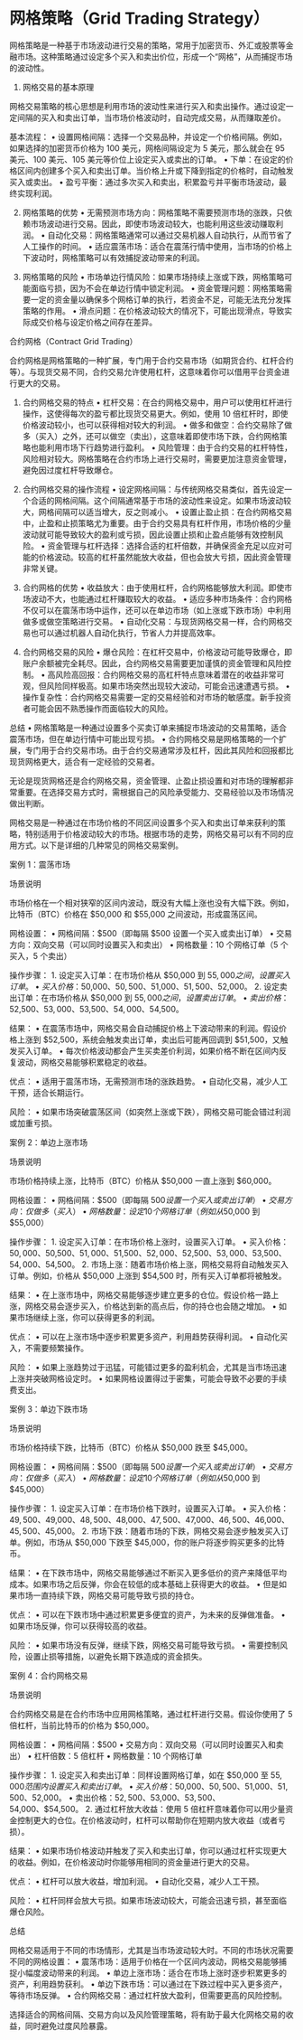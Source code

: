 # 网格策略（Grid Trading Strategy）

网格策略是一种基于市场波动进行交易的策略，常用于加密货币、外汇或股票等金融市场。这种策略通过设定多个买入和卖出价位，形成一个“网格”，从而捕捉市场的波动性。

1. 网格交易的基本原理

网格交易策略的核心思想是利用市场的波动性来进行买入和卖出操作。通过设定一定间隔的买入和卖出订单，当市场价格波动时，自动完成交易，从而赚取差价。

基本流程：
• 设置网格间隔：选择一个交易品种，并设定一个价格间隔。例如，如果选择的加密货币价格为 100 美元，网格间隔设定为 5 美元，那么就会在 95 美元、100 美元、105 美元等价位上设定买入或卖出的订单。
• 下单：在设定的价格区间内创建多个买入和卖出订单。当价格上升或下降到指定的价格时，自动触发买入或卖出。
• 盈亏平衡：通过多次买入和卖出，积累盈亏并平衡市场波动，最终实现利润。

2. 网格策略的优势
   • 无需预测市场方向：网格策略不需要预测市场的涨跌，只依赖市场波动进行交易。因此，即使市场波动较大，也能利用这些波动赚取利润。
   • 自动化交易：网格策略通常可以通过交易机器人自动执行，从而节省了人工操作的时间。
   • 适应震荡市场：适合在震荡行情中使用，当市场的价格上下波动时，网格策略可以有效捕捉波动带来的利润。

3. 网格策略的风险
   • 市场单边行情风险：如果市场持续上涨或下跌，网格策略可能面临亏损，因为不会在单边行情中锁定利润。
   • 资金管理问题：网格策略需要一定的资金量以确保多个网格订单的执行，若资金不足，可能无法充分发挥策略的作用。
   • 滑点问题：在价格波动较大的情况下，可能出现滑点，导致实际成交价格与设定价格之间存在差异。

合约网格（Contract Grid Trading）

合约网格是网格策略的一种扩展，专门用于合约交易市场（如期货合约、杠杆合约等）。与现货交易不同，合约交易允许使用杠杆，这意味着你可以借用平台资金进行更大的交易。

1. 合约网格交易的特点
   • 杠杆交易：在合约网格交易中，用户可以使用杠杆进行操作，这使得每次的盈亏都比现货交易更大。例如，使用 10 倍杠杆时，即使价格波动较小，也可以获得相对较大的利润。
   • 做多和做空：合约交易除了做多（买入）之外，还可以做空（卖出），这意味着即使市场下跌，合约网格策略也能利用市场下行趋势进行盈利。
   • 风险管理：由于合约交易的杠杆特性，风险相对较大。网格策略在合约市场上进行交易时，需要更加注意资金管理，避免因过度杠杆导致爆仓。

2. 合约网格交易的操作流程
   • 设定网格间隔：与传统网格交易类似，首先设定一个合适的网格间隔。这个间隔通常基于市场的波动性来设定。如果市场波动较大，网格间隔可以适当增大，反之则减小。
   • 设置止盈止损：在合约网格交易中，止盈和止损策略尤为重要。由于合约交易具有杠杆作用，市场价格的少量波动就可能导致较大的盈利或亏损，因此设置止损和止盈点能够有效控制风险。
   • 资金管理与杠杆选择：选择合适的杠杆倍数，并确保资金充足以应对可能的价格波动。较高的杠杆虽然能放大收益，但也会放大亏损，因此资金管理非常关键。

3. 合约网格的优势
   • 收益放大：由于使用杠杆，合约网格能够放大利润。即使市场波动不大，也能通过杠杆赚取较大的收益。
   • 适应多种市场条件：合约网格不仅可以在震荡市场中运作，还可以在单边市场（如上涨或下跌市场）中利用做多或做空策略进行交易。
   • 自动化交易：与现货网格交易一样，合约网格交易也可以通过机器人自动化执行，节省人力并提高效率。

4. 合约网格交易的风险
   • 爆仓风险：在杠杆交易中，价格波动可能导致爆仓，即账户余额被完全耗尽。因此，合约网格交易需要更加谨慎的资金管理和风险控制。
   • 高风险高回报：合约网格交易的高杠杆特点意味着潜在的收益非常可观，但风险同样极高。如果市场突然出现较大波动，可能会迅速遭遇亏损。
   • 操作复杂性：合约网格交易需要一定的交易经验和对市场的敏感度。新手投资者可能会因不熟悉操作而面临较大的风险。

总结
• 网格策略是一种通过设置多个买卖订单来捕捉市场波动的交易策略，适合震荡市场，但在单边行情中可能出现亏损。
• 合约网格交易是网格策略的一个扩展，专门用于合约交易市场。由于合约交易通常涉及杠杆，因此其风险和回报都比现货网格更大，适合有一定经验的交易者。

无论是现货网格还是合约网格交易，资金管理、止盈止损设置和对市场的理解都非常重要。在选择交易方式时，需根据自己的风险承受能力、交易经验以及市场情况做出判断。

网格交易是一种通过在市场价格的不同区间设置多个买入和卖出订单来获利的策略，特别适用于价格波动较大的市场。根据市场的走势，网格交易可以有不同的应用方式。以下是详细的几种常见的网格交易案例。

案例 1：震荡市场

场景说明

市场价格在一个相对狭窄的区间内波动，既没有大幅上涨也没有大幅下跌。例如，比特币（BTC）价格在 $50,000 和 $55,000 之间波动，形成震荡区间。

网格设置：
• 网格间隔：$500（即每隔 $500 设置一个买入或卖出订单）
• 交易方向：双向交易（可以同时设置买入和卖出）
• 网格数量：10 个网格订单（5 个买入，5 个卖出）

操作步骤： 1. 设定买入订单：在市场价格从 $50,000 到 $55,000 之间，设置买入订单。
• 买入价格：$50,000、$50,500、$51,000、$51,500、$52,000。 2. 设定卖出订单：在市场价格从 $50,000 到 $55,000 之间，设置卖出订单。
• 卖出价格：$52,500、$53,000、$53,500、$54,000、$54,500。

结果：
• 在震荡市场中，网格交易会自动捕捉价格上下波动带来的利润。假设价格上涨到 $52,500，系统会触发卖出订单，卖出后可能再回调到 $51,500，又触发买入订单。
• 每次价格波动都会产生买卖差价利润，如果价格不断在区间内反复波动，网格交易能够积累稳定的收益。

优点：
• 适用于震荡市场，无需预测市场的涨跌趋势。
• 自动化交易，减少人工干预，适合长期运行。

风险：
• 如果市场突破震荡区间（如突然上涨或下跌），网格交易可能会错过利润或加重亏损。

案例 2：单边上涨市场

场景说明

市场价格持续上涨，比特币（BTC）价格从 $50,000 一直上涨到 $60,000。

网格设置：
• 网格间隔：$500（即每隔 $500 设置一个买入或卖出订单）
• 交易方向：仅做多（买入）
• 网格数量：设定 10 个网格订单（例如从$50,000 到$55,000）

操作步骤： 1. 设定买入订单：在市场价格上涨时，设置买入订单。
• 买入价格：$50,000、$50,500、$51,000、$51,500、$52,000、$52,500、$53,000、$53,500、$54,000、$54,500。 2. 市场上涨：随着市场价格上涨，网格交易将自动触发买入订单。例如，价格从 $50,000 上涨到 $54,500 时，所有买入订单都将被触发。

结果：
• 在上涨市场中，网格交易能够逐步建立更多的仓位。假设价格一路上涨，网格交易会逐步买入，价格达到新的高点后，你的持仓也会随之增加。
• 如果市场继续上涨，你可以获得更多的利润。

优点：
• 可以在上涨市场中逐步积累更多资产，利用趋势获得利润。
• 自动化买入，不需要频繁操作。

风险：
• 如果上涨趋势过于迅猛，可能错过更多的盈利机会，尤其是当市场迅速上涨并突破网格设定时。
• 如果网格设置得过于密集，可能会导致不必要的手续费支出。

案例 3：单边下跌市场

场景说明

市场价格持续下跌，比特币（BTC）价格从 $50,000 跌至 $45,000。

网格设置：
• 网格间隔：$500（即每隔 $500 设置一个买入或卖出订单）
• 交易方向：仅做多（买入）
• 网格数量：设定 10 个网格订单（例如从$50,000 到$45,000）

操作步骤： 1. 设定买入订单：在市场价格下跌时，设置买入订单。
• 买入价格：$49,500、$49,000、$48,500、$48,000、$47,500、$47,000、$46,500、$46,000、$45,500、$45,000。 2. 市场下跌：随着市场的下跌，网格交易会逐步触发买入订单。例如，市场从 $50,000 下跌至 $45,000，你的账户将逐步购买更多的比特币。

结果：
• 在下跌市场中，网格交易能够通过不断买入更多低价的资产来降低平均成本。如果市场之后反弹，你会在较低的成本基础上获得更大的收益。
• 但是如果市场一直持续下跌，网格交易可能导致亏损的持仓。

优点：
• 可以在下跌市场中通过积累更多便宜的资产，为未来的反弹做准备。
• 如果市场反弹，你可以获得较高的收益。

风险：
• 如果市场没有反弹，继续下跌，网格交易可能导致亏损。
• 需要控制风险，设置止损等措施，以避免长期下跌造成的资金损失。

案例 4：合约网格交易

场景说明

合约网格交易是在合约市场中应用网格策略，通过杠杆进行交易。假设你使用了 5 倍杠杆，当前比特币的价格为 $50,000。

网格设置：
• 网格间隔：$500
• 交易方向：双向交易（可以同时设置买入和卖出）
• 杠杆倍数：5 倍杠杆
• 网格数量：10 个网格订单

操作步骤： 1. 设定买入和卖出订单：同样设置网格订单，如在 $50,000 至 $55,000 范围内设置买入和卖出订单。
• 买入价格：$50,000、$50,500、$51,000、$51,500、$52,000。
• 卖出价格：$52,500、$53,000、$53,500、$54,000、$54,500。 2. 通过杠杆放大收益：使用 5 倍杠杆意味着你可以用少量资金控制更大的仓位。在价格波动时，杠杆可以帮助你在短期内放大收益（或者亏损）。

结果：
• 如果市场价格波动并触发了买入和卖出订单，你可以通过杠杆实现更大的收益。例如，在价格波动时你能够用相同的资金量进行更大的交易。

优点：
• 杠杆可以放大收益，增加利润。
• 自动化交易，减少人工干预。

风险：
• 杠杆同样会放大亏损。如果市场波动较大，可能会迅速亏损，甚至面临爆仓风险。

总结

网格交易适用于不同的市场情形，尤其是当市场波动较大时。不同的市场状况需要不同的网格设置：
• 震荡市场：适用于价格在一个区间内波动，网格交易能够捕捉小幅度波动带来的利润。
• 单边上涨市场：适合在市场上涨时逐步积累更多的资产，利用趋势获利。
• 单边下跌市场：可以通过在下跌过程中买入更多资产，等待市场反弹。
• 合约网格交易：通过杠杆放大盈利，但需要更高的风险控制。

选择适合的网格间隔、交易方向以及风险管理策略，将有助于最大化网格交易的收益，同时避免过度风险暴露。
